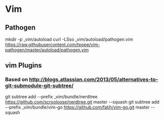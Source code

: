 

# Vim
## Pathogen
mkdir -p _vim/autoload
curl -LSso _vim/autoload/pathogen.vim https://raw.githubusercontent.com/tpope/vim-pathogen/master/autoload/pathogen.vim
## vim Plugins
### Based on http://blogs.atlassian.com/2013/05/alternatives-to-git-submodule-git-subtree/
git subtree add --prefix _vim/bundle/nerdtree https://github.com/scrooloose/nerdtree.git master --squash
git subtree add --prefix _vim/bundle/vim-go https://github.com/fatih/vim-go.git master --squash



